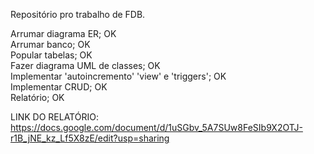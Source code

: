 
Repositório pro trabalho de FDB.

Arrumar diagrama ER;  OK  
Arrumar banco;        OK  
Popular tabelas;      OK  
Fazer diagrama UML de classes;   OK  
Implementar 'autoincremento' 'view' e 'triggers';  OK   
Implementar CRUD;  OK  
Relatório;  OK
  
LINK DO RELATÓRIO: https://docs.google.com/document/d/1uSGbv_5A7SUw8FeSIb9X2OTJ-r1B_jNE_kz_Lf5X8zE/edit?usp=sharing
